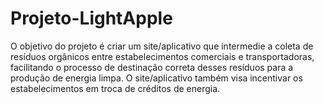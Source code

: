 # Projeto-LightApple
O objetivo do projeto é criar um site/aplicativo que intermedie a coleta de resíduos orgânicos entre estabelecimentos comerciais e transportadoras, facilitando o processo de destinação correta desses resíduos para a produção de energia limpa. O site/aplicativo também visa incentivar os estabelecimentos em troca de créditos de energia.
